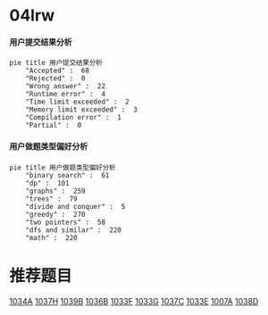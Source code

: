# 04lrw

<!-- tabs:start -->



#### **用户提交结果分析**

```mermaid
pie title 用户提交结果分析
    "Accepted" :  68
    "Rejected" :  0
    "Wrong answer" :  22
    "Runtime error" :  4
    "Time limit exceeded" :  2
    "Memory limit exceeded" :  3
    "Compilation error" :  1
    "Partial" :  0
```

#### **用户做题类型偏好分析**

```mermaid
pie title 用户做题类型偏好分析
    "binary search" :  61
    "dp" :  101
    "graphs" :  259
    "trees" :  79
    "divide and conquer" :  5
    "greedy" :  270
    "two pointers" :  58
    "dfs and similar" :  220
    "math" :  220
```



<!-- tabs:end -->
# 推荐题目
[1034A](https://codeforces.com/contest/1034/problem/A)
[1037H](https://codeforces.com/contest/1037/problem/H)
[1039B](https://codeforces.com/contest/1039/problem/B)
[1036B](https://codeforces.com/contest/1036/problem/B)
[1033F](https://codeforces.com/contest/1033/problem/F)
[1033G](https://codeforces.com/contest/1033/problem/G)
[1037C](https://codeforces.com/contest/1037/problem/C)
[1033E](https://codeforces.com/contest/1033/problem/E)
[1007A](https://codeforces.com/contest/1007/problem/A)
[1038D](https://codeforces.com/contest/1038/problem/D)
